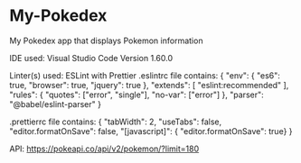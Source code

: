 # My-Pokedex
My Pokedex app that displays Pokemon information

IDE used: Visual Studio Code Version 1.60.0

Linter(s) used: ESLint with Prettier
.eslintrc file contains:
{
  "env": {
    "es6": true,
    "browser": true,
    "jquery": true
  },
  "extends": [
    "eslint:recommended"
  ],
  "rules": {
    "quotes": ["error", "single"],
		"no-var": ["error"]
  },
	"parser": "@babel/eslint-parser"
}

.prettierrc file contains:
{
  "tabWidth": 2,
  "useTabs": false,
  "editor.formatOnSave": false,
  "[javascript]": {
    "editor.formatOnSave": true}
}

API: https://pokeapi.co/api/v2/pokemon/?limit=180

